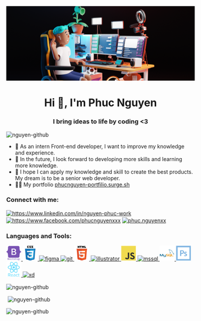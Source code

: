 <img src="https://raw.githubusercontent.com/Nguyen-GitHub/Nguyen-GitHub/main/a57b0a09c5ccce0dbe965b590d9d7fc6.png" alt="MasterHead" data-canonical style="max-width: 100%;">
<h1 align="center">Hi 👋, I'm Phuc Nguyen</h1>
<h3 align="center">I bring ideas to life by coding <3</h3>

<p align="left"> <img src="https://komarev.com/ghpvc/?username=nguyen-github&label=Profile%20views&color=0e75b6&style=flat" alt="nguyen-github" /> </p>

- 🔭 As an intern Front-end developer, I want to improve my knowledge and experience.
- 👯 In the future, I look forward to developing more skills and learning more knowledge.
- 🤝 I hope I can apply my knowledge and skill to create the best products. My dream is to be a senior web developer.
- 👨‍💻 My portfolio [phucnguyen-portfilio.surge.sh](phucnguyen-portfilio.surge.sh)

<h3 align="left">Connect with me:</h3>
<p align="left">
<a href="https://linkedin.com/in/https://www.linkedin.com/in/nguyen-phuc-work" target="blank"><img align="center" src="https://raw.githubusercontent.com/rahuldkjain/github-profile-readme-generator/master/src/images/icons/Social/linked-in-alt.svg" alt="https://www.linkedin.com/in/nguyen-phuc-work" height="30" width="40" /></a>
<a href="https://www.facebook.com/phucnguyenxxx" target="blank"><img align="center" src="https://raw.githubusercontent.com/rahuldkjain/github-profile-readme-generator/master/src/images/icons/Social/facebook.svg" alt="https://www.facebook.com/phucnguyenxxx" height="30" width="40" /></a>
<a href="https://instagram.com/phuc.nguyenxx" target="blank"><img align="center" src="https://raw.githubusercontent.com/rahuldkjain/github-profile-readme-generator/master/src/images/icons/Social/instagram.svg" alt="phuc.nguyenxx" height="30" width="40" /></a>
</p>

<h3 align="left">Languages and Tools:</h3>
<p align="left"> <a href="https://getbootstrap.com" target="_blank" rel="noreferrer"> <img src="https://raw.githubusercontent.com/devicons/devicon/master/icons/bootstrap/bootstrap-plain-wordmark.svg" alt="bootstrap" width="40" height="40"/> </a> <a href="https://www.w3schools.com/css/" target="_blank" rel="noreferrer"> <img src="https://raw.githubusercontent.com/devicons/devicon/master/icons/css3/css3-original-wordmark.svg" alt="css3" width="40" height="40"/> </a> <a href="https://www.figma.com/" target="_blank" rel="noreferrer"> <img src="https://www.vectorlogo.zone/logos/figma/figma-icon.svg" alt="figma" width="40" height="40"/> </a> <a href="https://git-scm.com/" target="_blank" rel="noreferrer"> <img src="https://www.vectorlogo.zone/logos/git-scm/git-scm-icon.svg" alt="git" width="40" height="40"/> </a> <a href="https://www.w3.org/html/" target="_blank" rel="noreferrer"> <img src="https://raw.githubusercontent.com/devicons/devicon/master/icons/html5/html5-original-wordmark.svg" alt="html5" width="40" height="40"/> </a> <a href="https://www.adobe.com/in/products/illustrator.html" target="_blank" rel="noreferrer"> <img src="https://www.vectorlogo.zone/logos/adobe_illustrator/adobe_illustrator-icon.svg" alt="illustrator" width="40" height="40"/> </a> <a href="https://developer.mozilla.org/en-US/docs/Web/JavaScript" target="_blank" rel="noreferrer"> <img src="https://raw.githubusercontent.com/devicons/devicon/master/icons/javascript/javascript-original.svg" alt="javascript" width="40" height="40"/> </a> <a href="https://www.microsoft.com/en-us/sql-server" target="_blank" rel="noreferrer"> <img src="https://www.svgrepo.com/show/303229/microsoft-sql-server-logo.svg" alt="mssql" width="40" height="40"/> </a> <a href="https://www.mysql.com/" target="_blank" rel="noreferrer"> <img src="https://raw.githubusercontent.com/devicons/devicon/master/icons/mysql/mysql-original-wordmark.svg" alt="mysql" width="40" height="40"/> </a> <a href="https://www.photoshop.com/en" target="_blank" rel="noreferrer"> <img src="https://raw.githubusercontent.com/devicons/devicon/master/icons/photoshop/photoshop-line.svg" alt="photoshop" width="40" height="40"/> </a> <a href="https://reactjs.org/" target="_blank" rel="noreferrer"> <img src="https://raw.githubusercontent.com/devicons/devicon/master/icons/react/react-original-wordmark.svg" alt="react" width="40" height="40"/> </a> <a href="https://www.adobe.com/products/xd.html" target="_blank" rel="noreferrer"> <img src="https://cdn.worldvectorlogo.com/logos/adobe-xd.svg" alt="xd" width="40" height="40"/> </a> </p>

<p><img align="center" src="https://github-readme-stats.vercel.app/api/top-langs?username=nguyen-github&show_icons=true&locale=en&layout=compact&theme=tokyonight" alt="nguyen-github" /></p>

<p>&nbsp;<img align="center" src="https://github-readme-stats.vercel.app/api?username=nguyen-github&show_icons=true&locale=en&theme=tokyonight" alt="nguyen-github" /></p>

<p><img align="center" src="https://github-readme-streak-stats.herokuapp.com/?user=nguyen-github&&theme=tokyonight" alt="nguyen-github" /></p>
  




